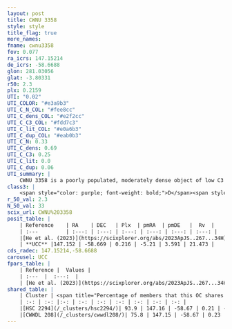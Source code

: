 ```yaml
---
layout: post
title: CWNU 3358
style: style
title_flag: true
more_names: 
fname: cwnu3358
fov: 0.077
ra_icrs: 147.15214
de_icrs: -58.6688
glon: 281.03056
glat: -3.80331
r50: 2.3
plx: 0.2159
UTI: "0.02"
UTI_COLOR: "#e3a9b3"
UTI_C_N_COL: "#fee8cc"
UTI_C_dens_COL: "#e2f2cc"
UTI_C_C3_COL: "#fdd7c3"
UTI_C_lit_COL: "#e0a6b3"
UTI_C_dup_COL: "#eab0b3"
UTI_C_N: 0.33
UTI_C_dens: 0.69
UTI_C_C3: 0.25
UTI_C_lit: 0.0
UTI_C_dup: 0.06
UTI_summary: |
    CWNU 3358 is a poorly populated, moderately dense object of low C3 quality. It was recently reported in the literature.<br><br><span style="color: #99180f; font-weight: bold;">Warning: </span>This is very likely a duplicate object, which shares a large percentage of members with at least one previously reported entry.
class3: |
    <span style="color: purple; font-weight: bold;">D</span><span style="color: #FFC300; font-weight: bold;">B</span>
r_50_val: 2.3
N_50_val: 33
scix_url: CWNU%203358
posit_table: |
    | Reference    | RA    | DEC   | Plx  | pmRA  | pmDE   |  Rv  |
    | :---         | :---: | :---: | :---: | :---: | :---: | :---: |
    |[He et al. (2023)](https://scixplorer.org/abs/2023ApJS..267...34H) | 147.15 | -58.669 | 0.216 | -5.183 | 3.591 | 31.12 |
    | **UCC** |147.152 | -58.669 | 0.216 | -5.21 | 3.591 | 21.473 | 
cds_radec: 147.15214,-58.6688
carousel: UCC
fpars_table: |
    | Reference |  Values |
    | :---  |  :---:  |
    | [He et al. (2023)](https://scixplorer.org/abs/2023ApJS..267...34H) | `A0=2.2, m-M=12.95, logA=8.7` |
shared_table: |
    | Cluster | <span title="Percentage of members that this OC shares with the ones listed">%</span>   | RA   | DEC   | Plx   | pmRA  | pmDE  | Rv | UTI |
    | :-: | :-: |:-: | :-: | :-: | :-: | :-: | :-: | :-: |
    |[HSC 2294](/_clusters/hsc2294/)| 93.9 | 147.16 | -58.67 | 0.21 | -5.2 | 3.59 | 21.47 |0.11 |
    |[CWWDL 208](/_clusters/cwwdl208/)| 75.8 | 147.15 | -58.67 | 0.23 | -5.24 | 3.59 | 22.65 |0.33 |
---
```

